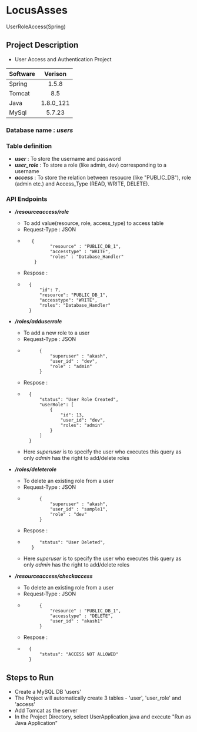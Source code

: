 # LocusAsses
UserRoleAccess(Spring)

## Project Description
- User Access and Authentication Project

| Software   |      Verison  | 
|----------  |:-------------:|
| Spring     |  1.5.8        |
| Tomcat     |  8.5          |
| Java       |  1.8.0_121    |
|  MySql     |  5.7.23       |

### Database name : ***users***
### Table definition
- ***user*** : To store the username and password
- ***user_role*** : To store a role (like admin, dev) corresponding to a username
- ***access*** : To store the relation between resoucre (like "PUBLIC_DB"), role (admin etc.) and Access_Type (READ, WRITE, DELETE).

### API Endpoints
- ***/resourceaccess/role*** 
    - To add value(resource,  role, access_type) to access table
    - Request-Type : JSON
    - ``` 
         {
                "resource" : "PUBLIC_DB_1",
                "accesstype" : "WRITE",
                "roles" : "Database_Handler"
          }
      ```
    - Respose :
    - ```
        { 
            "id": 7,
            "resource": "PUBLIC_DB_1",
            "accesstype": "WRITE",
            "roles": "Database_Handler"
        }
      ```
        
- ***/roles/adduserrole*** 
    - To add a new role to a user
    - Request-Type : JSON
    - ``` 
            { 
                "superuser" : "akash",
                "user_id" : "dev",
                "role" : "admin"
            }
      ```
    - Respose :
    - ```
        {
            "status": "User Role Created",
            "userRole": [
                {
                    "id": 13,
                    "user_id": "dev",
                    "roles": "admin"
                }
            ]
        }
      ```
    - Here *superuser* is to specify the user who executes this query as only *admin* has the right to add/delete roles
    
- ***/roles/deleterole*** 
    - To delete an existing role from a user
    - Request-Type : JSON
    - ``` 
            {
                "superuser" : "akash",
                "user_id" : "sample1",
                "role" : "dev"
            }
      ```
    - Respose :
    - ```{
            "status": "User Deleted",
         }
      ```
    - Here *superuser* is to specify the user who executes this query as only *admin* has the right to add/delete roles

- ***/resourceaccess/checkaccess*** 
    - To delete an existing role from a user
    - Request-Type : JSON
    - ``` 
            {
                "resource" : "PUBLIC_DB_1",
                "accesstype" : "DELETE",
                "user_id" : "akash1"
            }
      ```
    - Respose :
    - ```
        {
            "status": "ACCESS NOT ALLOWED"
        }
      ```

## Steps to Run
- Create a MySQL DB 'users'
- The Project will automatically create 3 tables - 'user', 'user_role' and 'access'
- Add Tomcat as the server
- In the Project Directory,  select UserApplication.java and execute "Run as Java Application"

